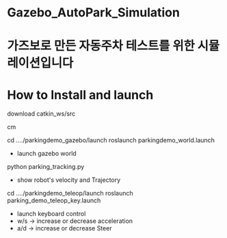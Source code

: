 # Gazebo_AutoPark_Simulation
# 가즈보로 만든 자동주차 테스트를 위한 시뮬레이션입니다

# How to Install and launch

download catkin_ws/src

cm

cd ..../parkingdemo_gazebo/launch
roslaunch parkingdemo_world.launch
- launch gazebo world

python parking_tracking.py
- show robot's velocity and Trajectory

cd ..../parkingdemo_teleop/launch
roslaunch parking_demo_teleop_key.launch
- launch keyboard control
- w/s -> increase or decrease acceleration
- a/d -> increase or decrease Steer


